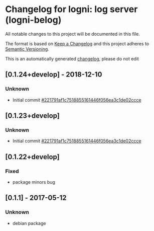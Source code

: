 # Changelog for logni: log server (logni-belog)
All notable changes to this project will be documented in this file.

The format is based on [Keep a Changelog](http://keepachangelog.com/en/1.0.0/)
and this project adheres to [Semantic Versioning](http://semver.org/spec/v2.0.0.html).

This is an automatically generated [changelog](debian/changelog), please do not edit

## [0.1.24+develop] - 2018-12-10
### Unknown
- Initial commit [#221791af1c7518855161446f056ea3c1de02ccce](https://github.com/erikni/logni-belog/commit/221791af1c7518855161446f056ea3c1de02ccce)


## [0.1.23+develop]
### Unknown
- Initial commit [#221791af1c7518855161446f056ea3c1de02ccce](https://github.com/erikni/logni-belog/commit/221791af1c7518855161446f056ea3c1de02ccce)


## [0.1.22+develop]
### Fixed
- package minors bug


## [0.1.1] - 2017-05-12
### Unknown
- debian package


